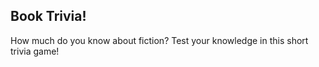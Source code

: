 ## Book Trivia!

How much do you know about fiction? Test your knowledge in this short trivia game!
